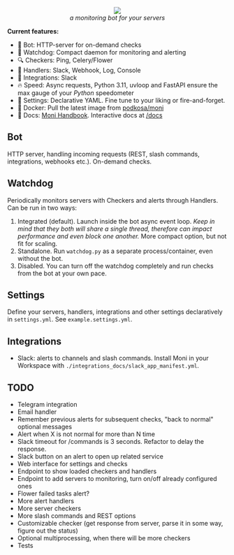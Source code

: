 <p align="center">
<a href="https://podkosa.github.io/moni/" title="Moni Docs"><img src="https://repository-images.githubusercontent.com/557768275/74d0d325-9309-4293-af48-3daf6f129a1c"></a>
<br>
<em>a monitoring bot for your servers</em>
</p>

**Current features:**

- :robot: Bot: HTTP-server for on-demand checks
- :dog: Watchdog: Compact daemon for monitoring and alerting
- :mag: Checkers: Ping, Celery/Flower
- :loudspeaker: Handlers: Slack, Webhook, Log, Console
- :speech_balloon: Integrations: Slack
- :fire: Speed: Async requests, Python 3.11, uvloop and FastAPI ensure the max gauge of your *Python* 
speedometer
- :hibiscus: Settings: Declarative YAML. Fine tune to your liking or fire-and-forget.
- :whale2: Docker: Pull the latest image from <a href="https://hub.docker.com/repository/docker/podkosa/moni" title="DockerHub">podkosa/moni</a>
- :notebook: Docs: <a href="https://podkosa.github.io/moni/" title="Moni Docs">Moni Handbook</a>. Interactive docs at <a href="http://localhost:6767/docs" title="OpenAPI">/docs</a>

## Bot

HTTP server, handling incoming requests (REST, slash commands, integrations, webhooks etc.). On-demand checks.

## Watchdog

Periodically monitors servers with Checkers and alerts through Handlers.
Can be run in two ways:

1. Integrated (default).
Launch inside the bot async event loop. *Keep in mind that they both will share a single thread, therefore can impact performance and even block one another.*
More compact option, but not fit for scaling.
2. Standalone.
Run `watchdog.py` as a separate process/container, even without the bot.
3. Disabled.
You can turn off the watchdog completely and run checks from the bot at your own pace.

## Settings

Define your servers, handlers, integrations and other settings declaratively in `settings.yml`. See `example.settings.yml`.<br>

## Integrations

- Slack: alerts to channels and slash commands. Install Moni in your Workspace with `./integrations_docs/slack_app_manifest.yml`.

## TODO

- Telegram integration
- Email handler
- Remember previous alerts for subsequent checks, "back to normal" optional messages
- Alert when X is not normal for more than N time
- Slack timeout for /commands is 3 seconds. Refactor to delay the response.
- Slack button on an alert to open up related service
- Web interface for settings and checks
- Endpoint to show loaded checkers and handlers
- Endpoint to add servers to monitoring, turn on/off already configured ones
- Flower failed tasks alert?
- More alert handlers
- More server checkers
- More slash commands and REST options
- Customizable checker (get response from server, parse it in some way, figure out the status)
- Optional multiprocessing, when there will be more checkers
- Tests
